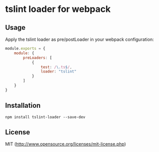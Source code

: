 # tslint loader for webpack

## Usage

Apply the tslint loader as pre/postLoader in your webpack configuration:

``` javascript
module.exports = {
	module: {
		preLoaders: [
			{
				test: /\.ts$/,				
				loader: "tslint"
			}
		]
	}
}
```
## Installation

``` shell
npm install tslint-loader --save-dev
```

## License

MIT (http://www.opensource.org/licenses/mit-license.php)


